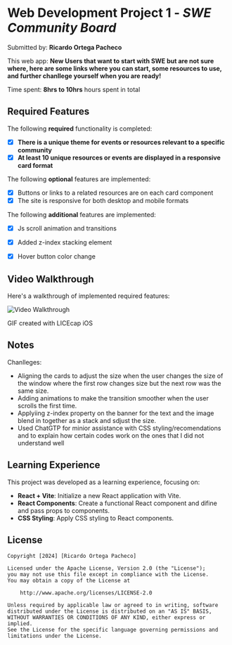 # Web Development Project 1 - *SWE Community Board*

Submitted by: **Ricardo Ortega Pacheco**

This web app: **New Users that want to start with SWE but are not sure where, here are some links where you can start, some resources to use, and further chanllege yourself when you are ready!**

Time spent: **8hrs to 10hrs** hours spent in total

## Required Features

The following **required** functionality is completed:

- [x] **There is a unique theme for events or resources relevant to a specific community**
- [x] **At least 10 unique resources or events are displayed in a responsive card format**

The following **optional** features are implemented:

- [x] Buttons or links to a related resources are on each card component
- [x] The site is responsive for both desktop and mobile formats

The following **additional** features are implemented:

* [x] Js scroll animation and transitions
* [x] Added z-index stacking element 
* [x] Hover button color change


## Video Walkthrough

Here's a walkthrough of implemented required features:

<img src='https://imgur.com/cuPQiTx.gif' title='SWE.gif' width='' alt='Video Walkthrough' />

<!-- Replace this with whatever GIF tool you used! -->
GIF created with LICEcap iOS
<!-- Recommended tools:
[Kap](https://getkap.co/) for macOS
[ScreenToGif](https://www.screentogif.com/) for Windows
[peek](https://github.com/phw/peek) for Linux. -->

## Notes

Chanlleges: 
- Aligning the cards to adjust the size when the user changes the size of the window where the first row changes size but the next row was the same size.
- Adding animations to make the transition smoother when the user scrolls the first time. 
- Applyiing z-index property on the banner for the text and the image blend in together as a stack and sdjust the size.
- Used ChatGTP for minior assistance with CSS styling/recomendations and to explain how certain codes work on the ones that I did not understand well  

## Learning Experience

This project was developed as a learning experience, focusing on:

- **React + Vite**: Initialize a new React application with Vite.
- **React Components**: Create a functional React component and difine and pass props to components.
- **CSS Styling**: Apply CSS styling to React components.

## License

    Copyright [2024] [Ricardo Ortega Pacheco]

    Licensed under the Apache License, Version 2.0 (the "License");
    you may not use this file except in compliance with the License.
    You may obtain a copy of the License at

        http://www.apache.org/licenses/LICENSE-2.0

    Unless required by applicable law or agreed to in writing, software
    distributed under the License is distributed on an "AS IS" BASIS,
    WITHOUT WARRANTIES OR CONDITIONS OF ANY KIND, either express or implied.
    See the License for the specific language governing permissions and
    limitations under the License.